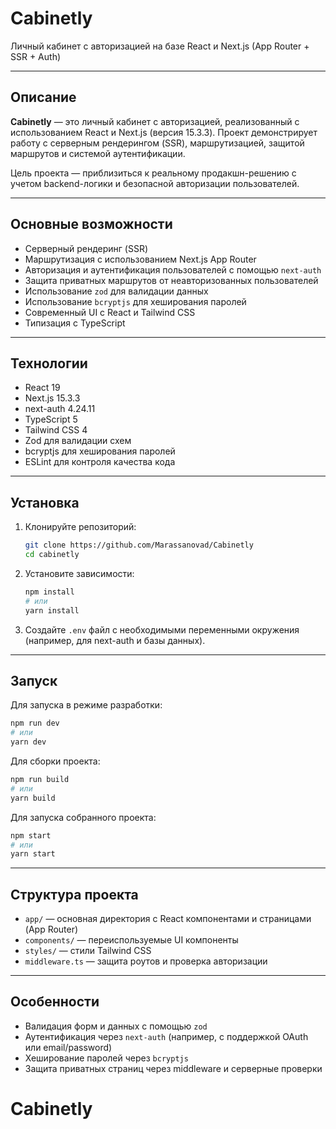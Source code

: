 # Cabinetly

Личный кабинет с авторизацией на базе React и Next.js (App Router + SSR + Auth)

---

## Описание

**Cabinetly** — это личный кабинет с авторизацией, реализованный с использованием React и Next.js (версия 15.3.3). Проект демонстрирует работу с серверным рендерингом (SSR), маршрутизацией, защитой маршрутов и системой аутентификации.

Цель проекта — приблизиться к реальному продакшн-решению с учетом backend-логики и безопасной авторизации пользователей.

---

## Основные возможности

* Серверный рендеринг (SSR)
* Маршрутизация с использованием Next.js App Router
* Авторизация и аутентификация пользователей с помощью `next-auth`
* Защита приватных маршрутов от неавторизованных пользователей
* Использование `zod` для валидации данных
* Использование `bcryptjs` для хеширования паролей
* Современный UI с React и Tailwind CSS
* Типизация с TypeScript

---

## Технологии

* React 19
* Next.js 15.3.3
* next-auth 4.24.11
* TypeScript 5
* Tailwind CSS 4
* Zod для валидации схем
* bcryptjs для хеширования паролей
* ESLint для контроля качества кода

---

## Установка

1. Клонируйте репозиторий:

   ```bash
   git clone https://github.com/Marassanovad/Cabinetly
   cd cabinetly
   ```

2. Установите зависимости:

   ```bash
   npm install
   # или
   yarn install
   ```

3. Создайте `.env` файл с необходимыми переменными окружения (например, для next-auth и базы данных).

---

## Запуск

Для запуска в режиме разработки:

```bash
npm run dev
# или
yarn dev
```

Для сборки проекта:

```bash
npm run build
# или
yarn build
```

Для запуска собранного проекта:

```bash
npm start
# или
yarn start
```

---

## Структура проекта

* `app/` — основная директория с React компонентами и страницами (App Router)
* `components/` — переиспользуемые UI компоненты
* `styles/` — стили Tailwind CSS
* `middleware.ts` — защита роутов и проверка авторизации

---

## Особенности

* Валидация форм и данных с помощью `zod`
* Аутентификация через `next-auth` (например, с поддержкой OAuth или email/password)
* Хеширование паролей через `bcryptjs`
* Защита приватных страниц через middleware и серверные проверки
# Cabinetly
